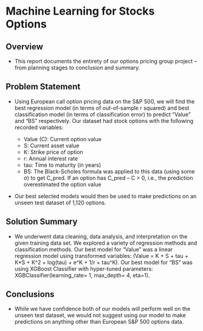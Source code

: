 # Machine Learning for Stocks Options

## Overview 
- This report documents the entirety of our options pricing group project – from planning stages to conclusion and summary. 

## Problem Statement 
- Using European call option pricing data on the S&P 500, we will find the best regression model (in terms of out-of-sample r squared) and best classification model (in terms of classification error) to predict “Value” and “BS” respectively. Our dataset had stock options with the following recorded variables: 
  - Value (C): Current option value 
  - S: Current asset value 
  - K: Strike price of option 
  -	r: Annual interest rate 
  -	tau: Time to maturity (in years) 
  - BS: The Black-Scholes formula was applied to this data (using some σ) to get C_pred. If an option has C_pred – C > 0, i.e., the prediction overestimated the option value

- Our best selected models would then be used to make predictions on an unseen test dataset of 1,120 options. 

## Solution Summary
- We underwent data cleaning, data analysis, and interpretation on the given training data set. We explored a variety of regression methods and classification methods. Our best model for “Value” was a linear regression model using transformed variables: (Value = K + S + tau + K*S + K^2 + log(tau) + e^K + 1/r + tau^K). Our best model for “BS” was using XGBoost Classifier with hyper-tuned parameters: XGBClassifier(learning_rate= 1, max_depth= 4, eta=1). 

## Conclusions
- While we have confidence both of our models will perform well on the unseen test dataset, we would not suggest using our model to make predictions on anything other than European S&P 500 options data. 
